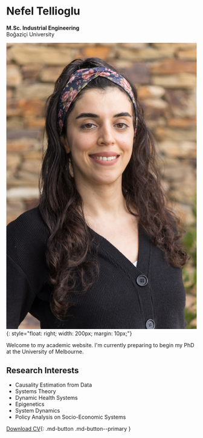 # Nefel Tellioglu  
**M.Sc. Industrial Engineering**  
Boğaziçi University  

![Profile Photo](assets/images/profile.jpg){: style="float: right; width: 200px; margin: 10px;"}

Welcome to my academic website. I'm currently preparing to begin my PhD at the University of Melbourne.

## Research Interests
- Causality Estimation from Data
- Systems Theory
- Dynamic Health Systems
- Epigenetics
- System Dynamics
- Policy Analysis on Socio-Economic Systems

[Download CV](assets/docs/cv.pdf){: .md-button .md-button--primary }